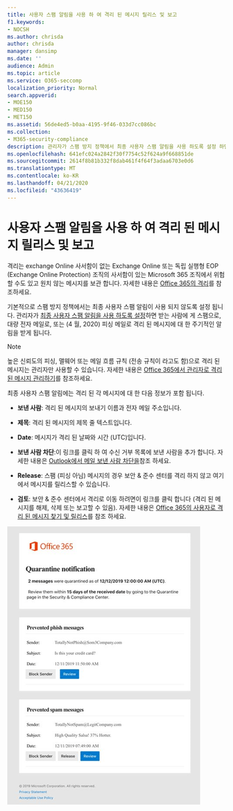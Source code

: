 ```yaml
---
title: 사용자 스팸 알림을 사용 하 여 격리 된 메시지 릴리스 및 보고
f1.keywords:
- NOCSH
ms.author: chrisda
author: chrisda
manager: dansimp
ms.date: ''
audience: Admin
ms.topic: article
ms.service: O365-seccomp
localization_priority: Normal
search.appverid:
- MOE150
- MED150
- MET150
ms.assetid: 56de4ed5-b0aa-4195-9f46-033d7cc086bc
ms.collection:
- M365-security-compliance
description: 관리자가 스팸 방지 정책에서 최종 사용자 스팸 알림을 사용 하도록 설정 하면 메시지 받는 사람은 격리 된 메시지에 대 한 정기적인 알림을 받게 됩니다.
ms.openlocfilehash: 641efc024a2842f30f7754c52f624a9f668851de
ms.sourcegitcommit: 2614f8b81b332f8dab461f4f64f3adaa6703e0d6
ms.translationtype: MT
ms.contentlocale: ko-KR
ms.lasthandoff: 04/21/2020
ms.locfileid: "43636419"
---
```

# <a name="use-user-spam-notifications-to-release-and-report-quarantined-messages"></a>사용자 스팸 알림을 사용 하 여 격리 된 메시지 릴리스 및 보고

격리는 exchange Online 사서함이 없는 Exchange Online 또는 독립 실행형 EOP (Exchange Online Protection) 조직의 사서함이 있는 Microsoft 365 조직에서 위험할 수도 있고 원치 않는 메시지를 보관 합니다. 자세한 내용은 [Office 365의 격리](quarantine-email-messages.md)를 참조하세요.

기본적으로 스팸 방지 정책에서는 최종 사용자 스팸 알림이 사용 되지 않도록 설정 됩니다. 관리자가 [최종 사용자 스팸 알림을 사용 하도록 설정](configure-your-spam-filter-policies.md#configure-end-user-spam-notifications)하면 받는 사람에 게 스팸으로, 대량 전자 메일로, 또는 (4 월, 2020) 피싱 메일로 격리 된 메시지에 대 한 주기적인 알림을 받게 됩니다.

> [!NOTE]
> 높은 신뢰도의 피싱, 맬웨어 또는 메일 흐름 규칙 (전송 규칙이 라고도 함)으로 격리 된 메시지는 관리자만 사용할 수 있습니다. 자세한 내용은 [Office 365에서 관리자로 격리된 메시지 관리하기](manage-quarantined-messages-and-files.md)를 참조하세요.

최종 사용자 스팸 알림에는 격리 된 각 메시지에 대 한 다음 정보가 포함 됩니다.

- **보낸 사람**: 격리 된 메시지의 보내기 이름과 전자 메일 주소입니다.

- **제목**: 격리 된 메시지의 제목 줄 텍스트입니다.

- **Date**: 메시지가 격리 된 날짜와 시간 (UTC)입니다.

- **보낸 사람 차단**:이 링크를 클릭 하 여 수신 거부 목록에 보낸 사람을 추가 합니다. 자세한 내용은 [Outlook에서 메일 보낸 사람 차단을](https://support.office.com/article/b29fd867-cac9-40d8-aed1-659e06a706e4)참조 하세요.

- **Release**: 스팸 (피싱 아님) 메시지의 경우 보안 & 준수 센터를 격리 하지 않고 여기에서 메시지를 릴리스할 수 있습니다.

- **검토**: 보안 & 준수 센터에서 격리로 이동 하려면이 링크를 클릭 합니다 (격리 된 메시지를 해제, 삭제 또는 보고할 수 있음). 자세한 내용은 [Office 365의 사용자로 격리 된 메시지 찾기 및 릴리스](find-and-release-quarantined-messages-as-a-user.md)를 참조 하세요.

![최종 사용자 스팸 알림 예](../../media/end-user-spam-notification.png)
